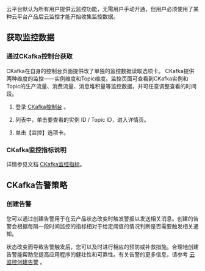 云平台默认为所有用户提供云监控功能，无需用户手动开通，但用户必须使用了某种云平台产品后云监控才能开始收集监控数据。

## 获取监控数据
### 通过CKafka控制台获取
CKafka在自身的控制台页面提供改了单独的监控数据读取选项卡。
CKafka提供两种维度的监控——实例维度和Topic维度。监控页面可查看到CKafka实例和Topic的生产流量、消费流量、消息堆积量等监控数据，并可任意调整查看的时间段。

1. 登录 [CKafka控制台](http://console.tcecqpoc.fsphere.cn/ckafka)  。

2. 列表中，单击要查看的实例 ID / Topic ID，进入详情页。

3. 单击【监控】选项卡。

### CKafka监控指标说明
详情参见文档 [CKafka监控指标](/document/product/248/12154)。

## CKafka告警策略
### 创建告警
您可以通过创建告警用于在云产品状态改变时触发警报以发送相关消息。创建的告警会根据每隔一段时间监控的指标相对于给定阈值的情况判断是否需要触发相关通知。

状态改变而导致告警触发后，您可以及时进行相应的预防或补救措施。合理地创建告警能帮助您提高应用程序的健壮性和可靠性。有关告警的更多信息，请参考 [云监控创建告警](/document/product/248/6215) 。

